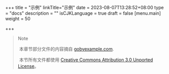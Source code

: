 +++
title = "示例"
linkTitle="示例"
date = 2023-08-07T13:28:52+08:00
type = "docs"
description = ""
isCJKLanguage = true
draft = false
[menu.main]
    weight = 50

+++

> Note
>
> ​	本章节部分文件的内容摘自 [gobyexample.com](https://gobyexample.com).
>
> ​	本节所有文件都使用  [Creative Commons Attribution 3.0 Unported License](http://creativecommons.org/licenses/by/3.0/)。

